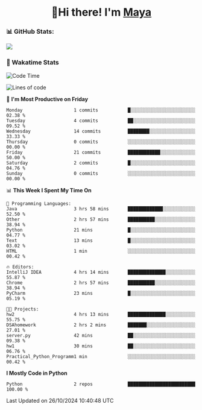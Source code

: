  <h1 align="center">👋Hi there! I'm <a href="https://liumyblog.cn">Maya</a></h1>

### 📊 GitHub Stats:
<p href="https://github.com/anuraghazra/github-readme-stats">
<img align="left" src="https://github-readme-stats.vercel.app/api?username=liumy-lay&show_icons=true&title_color=ffffff&icon_color=ffffff&text_color=ffffff&bg_color=D80835&hide_title=true" />
</p>
<br clear="left"/>

### 🚀 Wakatime Stats
<!--START_SECTION:waka-->
![Code Time](http://img.shields.io/badge/Code%20Time-110%20hrs%2025%20mins-blue)

![Lines of code](https://img.shields.io/badge/From%20Hello%20World%20I%27ve%20Written-0%20lines%20of%20code-blue)

📅 **I'm Most Productive on Friday** 

```text
Monday                   1 commits           █░░░░░░░░░░░░░░░░░░░░░░░░   02.38 % 
Tuesday                  4 commits           ██░░░░░░░░░░░░░░░░░░░░░░░   09.52 % 
Wednesday                14 commits          ████████░░░░░░░░░░░░░░░░░   33.33 % 
Thursday                 0 commits           ░░░░░░░░░░░░░░░░░░░░░░░░░   00.00 % 
Friday                   21 commits          ████████████░░░░░░░░░░░░░   50.00 % 
Saturday                 2 commits           █░░░░░░░░░░░░░░░░░░░░░░░░   04.76 % 
Sunday                   0 commits           ░░░░░░░░░░░░░░░░░░░░░░░░░   00.00 % 
```


📊 **This Week I Spent My Time On** 

```text
💬 Programming Languages: 
Java                     3 hrs 58 mins       █████████████░░░░░░░░░░░░   52.50 % 
Other                    2 hrs 57 mins       ██████████░░░░░░░░░░░░░░░   38.94 % 
Python                   21 mins             █░░░░░░░░░░░░░░░░░░░░░░░░   04.77 % 
Text                     13 mins             █░░░░░░░░░░░░░░░░░░░░░░░░   03.02 % 
HTML                     1 min               ░░░░░░░░░░░░░░░░░░░░░░░░░   00.42 % 

🔥 Editors: 
IntelliJ IDEA            4 hrs 14 mins       ██████████████░░░░░░░░░░░   55.87 % 
Chrome                   2 hrs 57 mins       ██████████░░░░░░░░░░░░░░░   38.94 % 
PyCharm                  23 mins             █░░░░░░░░░░░░░░░░░░░░░░░░   05.19 % 

🐱‍💻 Projects: 
hw2                      4 hrs 13 mins       ██████████████░░░░░░░░░░░   55.75 % 
DSAhomework              2 hrs 2 mins        ███████░░░░░░░░░░░░░░░░░░   27.01 % 
server.py                42 mins             ██░░░░░░░░░░░░░░░░░░░░░░░   09.38 % 
hw1                      30 mins             ██░░░░░░░░░░░░░░░░░░░░░░░   06.76 % 
Practical_Python_Programm1 min               ░░░░░░░░░░░░░░░░░░░░░░░░░   00.42 % 
```

**I Mostly Code in Python** 

```text
Python                   2 repos             █████████████████████████   100.00 % 
```




 Last Updated on 26/10/2024 10:40:48 UTC
<!--END_SECTION:waka-->
